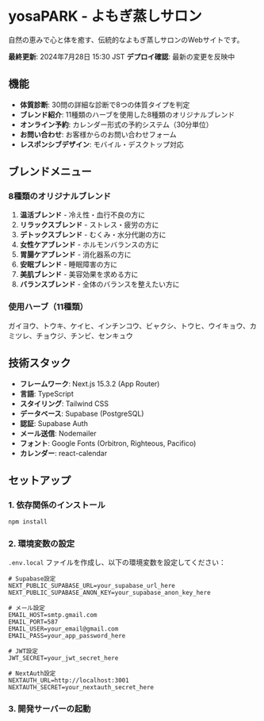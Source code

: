 # yosaPARK - よもぎ蒸しサロン

自然の恵みで心と体を癒す、伝統的なよもぎ蒸しサロンのWebサイトです。

**最終更新**: 2024年7月28日 15:30 JST
**デプロイ確認**: 最新の変更を反映中

## 機能

- **体質診断**: 30問の詳細な診断で8つの体質タイプを判定
- **ブレンド紹介**: 11種類のハーブを使用した8種類のオリジナルブレンド
- **オンライン予約**: カレンダー形式の予約システム（30分単位）
- **お問い合わせ**: お客様からのお問い合わせフォーム
- **レスポンシブデザイン**: モバイル・デスクトップ対応

## ブレンドメニュー

### 8種類のオリジナルブレンド
1. **温活ブレンド** - 冷え性・血行不良の方に
2. **リラックスブレンド** - ストレス・疲労の方に
3. **デトックスブレンド** - むくみ・水分代謝の方に
4. **女性ケアブレンド** - ホルモンバランスの方に
5. **胃腸ケアブレンド** - 消化器系の方に
6. **安眠ブレンド** - 睡眠障害の方に
7. **美肌ブレンド** - 美容効果を求める方に
8. **バランスブレンド** - 全体のバランスを整えたい方に

### 使用ハーブ（11種類）
ガイヨウ、トウキ、ケイヒ、インチンコウ、ビャクシ、トウヒ、ウイキョウ、カミツレ、チョウジ、チンビ、センキュウ

## 技術スタック

- **フレームワーク**: Next.js 15.3.2 (App Router)
- **言語**: TypeScript
- **スタイリング**: Tailwind CSS
- **データベース**: Supabase (PostgreSQL)
- **認証**: Supabase Auth
- **メール送信**: Nodemailer
- **フォント**: Google Fonts (Orbitron, Righteous, Pacifico)
- **カレンダー**: react-calendar

## セットアップ

### 1. 依存関係のインストール

```bash
npm install
```

### 2. 環境変数の設定

`.env.local` ファイルを作成し、以下の環境変数を設定してください：

```env
# Supabase設定
NEXT_PUBLIC_SUPABASE_URL=your_supabase_url_here
NEXT_PUBLIC_SUPABASE_ANON_KEY=your_supabase_anon_key_here

# メール設定
EMAIL_HOST=smtp.gmail.com
EMAIL_PORT=587
EMAIL_USER=your_email@gmail.com
EMAIL_PASS=your_app_password_here

# JWT設定
JWT_SECRET=your_jwt_secret_here

# NextAuth設定
NEXTAUTH_URL=http://localhost:3001
NEXTAUTH_SECRET=your_nextauth_secret_here
```

### 3. 開発サーバーの起動

```